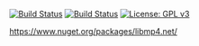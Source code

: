[![Build Status](https://github.com/jasondavis303/libmp4.net/workflows/dotnet/badge.svg)](https://github.com/jasondavis303/libmp4.net/)
[![Build Status](https://github.com/jasondavis303/libmp4.net/workflows/nuget/badge.svg)](https://www.nuget.org/packages/libmp4.net/)
[![License: GPL v3](https://raw.githubusercontent.com/jasondavis303/libmp4.net/master/GPLv3.svg)](https://www.gnu.org/licenses/gpl-3.0)

https://www.nuget.org/packages/libmp4.net/